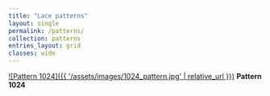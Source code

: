 ```yaml
---
title: "Lace patterns"
layout: single
permalink: /patterns/
collection: patterns
entries_layout: grid
classes: wide
---
```


<div class="patterns-grid">

  [![Pattern 1024]({{ '/assets/images/1024_pattern.jpg' | relative_url }})](/patterns/1024/)
  **Pattern 1024**
</div>
